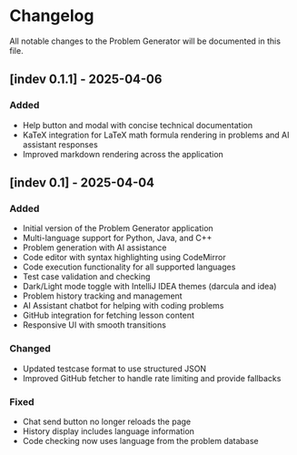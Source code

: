 # Changelog

All notable changes to the Problem Generator will be documented in this file.

## [indev 0.1.1] - 2025-04-06

### Added
- Help button and modal with concise technical documentation
- KaTeX integration for LaTeX math formula rendering in problems and AI assistant responses
- Improved markdown rendering across the application

## [indev 0.1] - 2025-04-04

### Added
- Initial version of the Problem Generator application
- Multi-language support for Python, Java, and C++
- Problem generation with AI assistance
- Code editor with syntax highlighting using CodeMirror
- Code execution functionality for all supported languages
- Test case validation and checking
- Dark/Light mode toggle with IntelliJ IDEA themes (darcula and idea)
- Problem history tracking and management
- AI Assistant chatbot for helping with coding problems
- GitHub integration for fetching lesson content
- Responsive UI with smooth transitions

### Changed
- Updated testcase format to use structured JSON
- Improved GitHub fetcher to handle rate limiting and provide fallbacks

### Fixed
- Chat send button no longer reloads the page
- History display includes language information
- Code checking now uses language from the problem database
